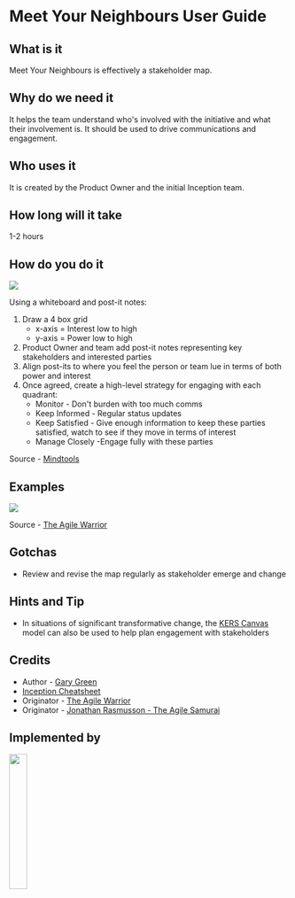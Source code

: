 # Meet Your Neighbours User Guide
## What is it
Meet Your Neighbours is effectively a stakeholder map.

## Why do we need it
It helps the team understand who's involved with the initiative and what their involvement is.  It should be used to drive communications and engagement.

## Who uses it
It is created by the Product Owner and the initial Inception team.

## How long will it take
1-2 hours

## How do you do it

[<img src=https://www.mindtools.com/media/Diagrams/stakeholdergrid1new.jpg>](https://www.mindtools.com/pages/article/newPPM_07.htm)

Using a whiteboard and post-it notes:

1. Draw a 4 box grid
    * x-axis = Interest low to high
    * y-axis = Power low to high
1. Product Owner and team add post-it notes representing key stakeholders and interested parties
1. Align post-its to where you feel the person or team lue in terms of both power and interest
1. Once agreed, create a high-level strategy for engaging with each quadrant:
    * Monitor - Don't burden with too much comms
    * Keep Informed - Regular status updates
    * Keep Satisfied - Give enough information to keep these parties satisfied, watch to see if they move in terms of interest
    * Manage Closely -Engage fully with these parties

Source - [Mindtools](https://www.mindtools.com/pages/article/newPPM_07.htm)

## Examples
[<img src=https://agilewarrior.files.wordpress.com/2010/10/project-community.png>](https://agilewarrior.wordpress.com/2010/11/06/the-agile-inception-deck/)

Source - [The Agile Warrior](https://agilewarrior.wordpress.com/2010/11/06/the-agile-inception-deck/)

## Gotchas
* Review and revise the map regularly as stakeholder emerge and change

## Hints and Tip
* In situations of significant transformative change, the [KERS Canvas](http://bad.tools/kers/) model can also be used to help plan engagement with stakeholders

## Credits
* Author - [Gary Green](mailto:contact@burendo.com) 
* [Inception Cheatsheet](http://bad.tools/delivery/docs/cheatsheet-inception.pdf)
* Originator - [The Agile Warrior](https://agilewarrior.wordpress.com/2010/11/06/the-agile-inception-deck/)
* Originator - [Jonathan Rasmusson - The Agile Samurai](https://pragprog.com/titles/jtrap/the-agile-samurai)

## Implemented by
[<img src=https://github.com/The-BAD-Toolit/Blended-Agile-Delivery-Toolkit/raw/master/images/burendo%20header.png width=25%>](http://burendo.com)
